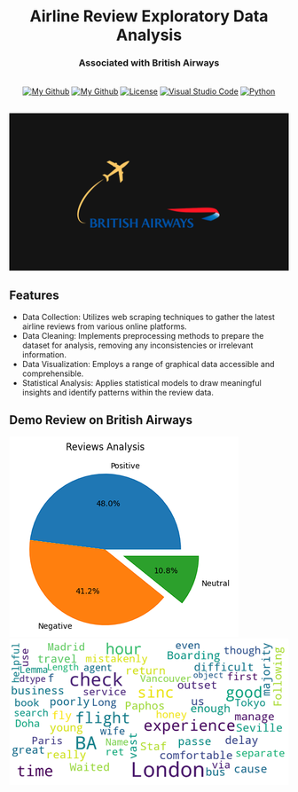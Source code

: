 <h1 align="center">Airline Review Exploratory Data Analysis</h1>
  <h3 align="center">Associated with British Airways</h3>

</div>

<br/>

<div align="center">
  <a href="#"><img alt="My Github" src="https://img.shields.io/badge/Complete-8A2BE2"></a>
  <a href="https://github.com/AndrewKim2807"><img alt="My Github" src="https://img.shields.io/badge/GitHub-%23121011.svg?logo=github&logoColor=white"></a>
  <a href="https://github.com/AndrewKim2807/Airline-Review-EDA"><img alt="License" src="https://img.shields.io/badge/License-MIT-red"></a>
  <a href="#"><img alt="Visual Studio Code" src="https://img.shields.io/badge/Visual%20Studio%20Code-0078d7.svg?logo=visual-studio-code&logoColor=white"></a>
  <a href="#"><img alt="Python" src="https://img.shields.io/badge/Python-3776AB?logo=python&logoColor=fff"></a>
</div>

<br/>

![Thumbnail](https://github.com/AndrewKim2807/Airline-Review-EDA/blob/main/Airline%20Review%20EDA.png)

## Features
- Data Collection: Utilizes web scraping techniques to gather the latest airline reviews from various online platforms.
- Data Cleaning: Implements preprocessing methods to prepare the dataset for analysis, removing any inconsistencies or irrelevant information.
- Data Visualization: Employs a range of graphical data accessible and comprehensible.
- Statistical Analysis: Applies statistical models to draw meaningful insights and identify patterns within the review data.

## Demo Review on British Airways
![Demo 2](https://github.com/AndrewKim2807/Airline-Review-EDA/blob/main/demo%20output%202.png)
![Demo 1](https://github.com/AndrewKim2807/Airline-Review-EDA/blob/main/demo%20output%201.png)
